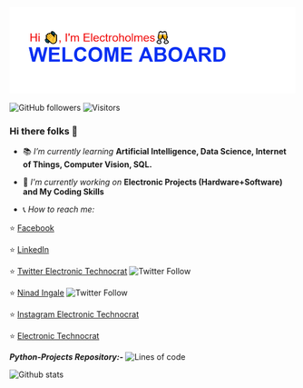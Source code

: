 <p><img src="https://raw.githubusercontent.com/Electroholmes/Electroholmes/main/header.png" alt="ni"></p>

<img alt="GitHub followers" src="https://img.shields.io/github/followers/Electroholmes?label=Follow&style=social">   ![Visitors](https://visitor-badge.glitch.me/badge?page_id=page.id)


### Hi there folks 👋  

- :books: *I’m currently learning* **Artificial Intelligence, Data Science, Internet of Things, Computer Vision, SQL.**
- :pencil: *I'm currently working on* **Electronic Projects (Hardware+Software) and My Coding Skills**

- :telephone_receiver: *How to reach me:*  

:star: [Facebook](https://www.facebook.com/ninad.ingale.5/)  

:star: [LinkedIn](https://www.linkedin.com/in/ninad-ingale-352008167/)  

:star: [Twitter Electronic Technocrat](https://twitter.com/Ingale70131855)  <img alt="Twitter Follow" src="https://img.shields.io/twitter/follow/Ingale70131855?label=Twitter%20%28Electronic%20Technocrat%29">

 :star:  [Ninad Ingale](https://twitter.com/NinadIngale3) <img alt="Twitter Follow" src="https://img.shields.io/twitter/follow/NinadIngale3?label=Twitter&style=social">
 
 :star:  [Instagram Electronic Technocrat](https://www.instagram.com/official_electronic_technocrat/)
 
 :star: [Electronic Technocrat](https://www.youtube.com/c/ElectronicTechnocrat/featured)

***Python-Projects Repository:-*** <img alt="Lines of code" src="https://img.shields.io/tokei/lines/github/Electroholmes/Python-Projects">


![Github stats](https://github-readme-stats.vercel.app/api?username=Electroholmes)





